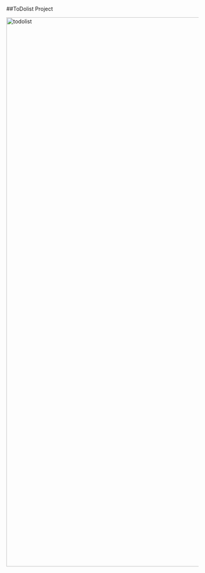##ToDolist Project

<img width="1440" alt="todolist" src="https://user-images.githubusercontent.com/73403359/143084190-b237db52-161b-4e38-9643-a2ede920ac86.png">

